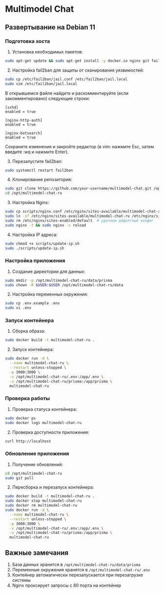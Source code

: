 # Multimodel Chat

## Развертывание на Debian 11

### Подготовка хоста

1. Установка необходимых пакетов:
```bash
sudo apt-get update && sudo apt-get install -y docker.io nginx git fail2ban vim
```

2. Настройка fail2ban для защиты от сканирования уязвимостей:
```bash
sudo cp /etc/fail2ban/jail.conf /etc/fail2ban/jail.local
sudo vim /etc/fail2ban/jail.local
```

   В открывшемся файле найдите и раскомментируйте (если закомментировано) следующие строки:
   ```
   [sshd]
   enabled = true

   [nginx-http-auth]
   enabled = true

   [nginx-botsearch]
   enabled = true
   ```

   Сохраните изменения и закройте редактор (в vim: нажмите Esc, затем введите :wq и нажмите Enter).

3. Перезапустите fail2ban:
```bash
sudo systemctl restart fail2ban
```

4. Клонирование репозитория:
```bash
sudo git clone https://github.com/your-username/multimodel-chat.git /opt/multimodel-chat-ru
cd /opt/multimodel-chat-ru
```

3. Настройка Nginx:
```bash
sudo cp scripts/nginx.conf /etc/nginx/sites-available/multimodel-chat-ru
sudo ln -sf /etc/nginx/sites-available/multimodel-chat-ru /etc/nginx/sites-enabled/
sudo rm /etc/nginx/sites-enabled/default  # удаляем дефолтный конфиг
sudo nginx -t && sudo nginx -s reload
```

4. Настройка IP адреса:
```bash
sudo chmod +x scripts/update-ip.sh
sudo ./scripts/update-ip.sh
```

### Настройка приложения

1. Создание директории для данных:
```bash
sudo mkdir -p /opt/multimodel-chat-ru/data/prisma
sudo chown -R $USER:$USER /opt/multimodel-chat-ru/data
```

2. Настройка переменных окружения:
```bash
sudo cp .env.example .env
sudo vi .env
```

### Запуск контейнера

1. Сборка образа:
```bash
sudo docker build -t multimodel-chat-ru .
```

2. Запуск контейнера:
```bash
sudo docker run -d \
  --name multimodel-chat-ru \
  --restart unless-stopped \
  -p 3000:3000 \
  -v /opt/multimodel-chat-ru/.env:/app/.env \
  -v /opt/multimodel-chat-ru/prisma:/app/prisma \
  multimodel-chat-ru
```

### Проверка работы

1. Проверка статуса контейнера:
```bash
sudo docker ps
sudo docker logs multimodel-chat-ru
```

2. Проверка доступности приложения:
```bash
curl http://localhost
```

### Обновление приложения

1. Получение обновлений:
```bash
cd /opt/multimodel-chat-ru
sudo git pull
```

2. Пересборка и перезапуск контейнера:
```bash
sudo docker build -t multimodel-chat-ru .
sudo docker stop multimodel-chat-ru
sudo docker rm multimodel-chat-ru
sudo docker run -d \
  --name multimodel-chat-ru \
  --restart unless-stopped \
  -p 3000:3000 \
  -v /opt/multimodel-chat-ru/.env:/app/.env \
  -v /opt/multimodel-chat-ru/prisma:/app/prisma \
  multimodel-chat-ru
```

## Важные замечания

1. База данных хранится в `/opt/multimodel-chat-ru/data/prisma`
2. Переменные окружения хранятся в `/opt/multimodel-chat-ru/.env`
3. Контейнер автоматически перезапускается при перезагрузке системы
4. Nginx проксирует запросы с 80 порта на контейнер

